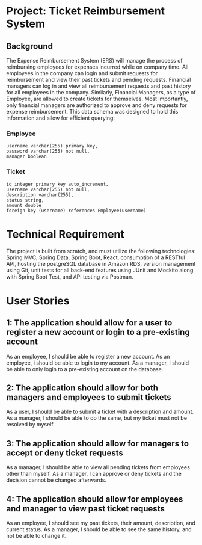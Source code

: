 # Project: Ticket Reimbursement System

## Background 

The Expense Reimbursement System (ERS) will manage the process of reimbursing employees for expenses incurred while on company time. All employees in the company can login and submit requests for 
reimbursement and view their past tickets and pending requests. Financial managers can log in and view all reimbursement requests and past history for all employees in the company. Similarly, Financial
Managers, as a type of  Employee, are allowed to create tickets for themselves. Most importantly, only financial managers are authorized to approve and deny requests for expense reimbursement.
This data schema was designed to hold this information and allow for efficient querying:

### Employee
```
username varchar(255) primary key,
password varchar(255) not null,
manager boolean
```

### Ticket
```
id integer primary key auto_increment,
username varchar(255) not null,
description varchar(255),
status string,
amount double
foreign key (username) references Employee(username)
```

# Technical Requirement

The project is built from scratch, and must utilize the following technologies: Spring MVC, Spring Data, Spring Boot, React, consumption of a RESTful API, hosting the postgreSQL database in Amazon RDS, version management using Git, unit tests for
all back-end features using JUnit and Mockito along with Spring Boot Test, and API testing via Postman.

# User Stories

## 1: The application should allow for a user to register a new account or login to a pre-existing account

As an employee, I should be able to register a new account. 
As an employee, i should be able to login to my account.
As a manager, I should be able to only login to a pre-existing account on the database.

## 2: The application should allow for both managers and employees to submit tickets

As a user, I should be able to submit a ticket with a description and amount. 
As a manager, I should be able to do the same, but my ticket must not be resolved by myself.

## 3: The application should allow for managers to accept or deny ticket requests

As a manager, I should be able to view all pending tickets from employees other than myself.
As a manager, I can approve or deny tickets and the decision cannot be changed afterwards.

## 4: The application should allow for employees and manager to view past ticket requests

As an employee, I should see my past tickets, their amount, description, and current status.
As a manager, I should be able to see the same history, and not be able to change it.

